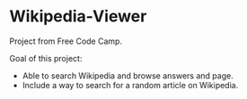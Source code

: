 # Wikipedia-Viewer
Project from Free Code Camp.

Goal of this project:
- Able to search Wikipedia and browse answers and page.
- Include a way to search for a random article on Wikipedia.


